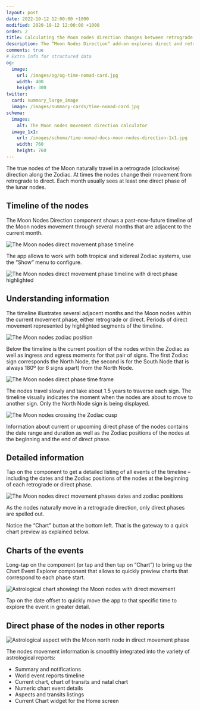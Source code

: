 ```yaml
---
layout: post
date: 2022-10-12 12:00:00 +1000
modified: 2020-10-12 12:00:00 +1000
order: 2
title: Calculating the Moon nodes direction changes between retrograde and direct
description: The “Moon Nodes Direction” add-on explores direct and retrograde movement phases of the lunar nodes.
comments: true
# Extra info for structured data
og:
  image:
    url: /images/og/og-time-nomad-card.jpg
    width: 400
    height: 300
twitter:
  card: summary_large_image
  image: /images/summary-cards/time-nomad-card.jpg
schema:
  images:
    alt: The Moon nodes movement direction calculator
  image_1x1:
    url: /images/schema/time-nomad-docs-moon-nodes-direction-1x1.jpg
    width: 760
    height: 760
---
```


The true nodes of the Moon naturally travel in a retrograde (clockwise) direction along the Zodiac. At times the nodes change their movement from retrograde to direct. Each month usually sees at least one direct phase of the lunar nodes.

## Timeline of the nodes

The Moon Nodes Direction component shows a past-now-future timeline of the Moon nodes movement through several months that are adjacent to the current month.

<img loading="lazy" src="/images/docs/moon-nodes-direction-01.jpg" srcset="/images/docs/moon-nodes-direction-01.jpg 1x, /images/docs/moon-nodes-direction-01@2x.jpg 2x" alt="The Moon nodes direct movement phase timeline">

The app allows to work with both tropical and sidereal Zodiac systems, use the “Show” menu to configure.

<img loading="lazy" src="/images/docs/moon-nodes-direction-02.jpg" srcset="/images/docs/moon-nodes-direction-02.jpg 1x, /images/docs/moon-nodes-direction-02@2x.jpg 2x" alt="The Moon nodes direct movement phase timeline with direct phase highlighted">


## Understanding information

The timeline illustrates several adjacent months and the Moon nodes within the current movement phase, either retrograde or direct. Periods of direct movement represented by highlighted segments of the timeline.

<img loading="lazy" src="/images/docs/moon-nodes-direction-03.jpg" srcset="/images/docs/moon-nodes-direction-03.jpg 1x, /images/docs/moon-nodes-direction-03@2x.jpg 2x" alt="The Moon nodes zodiac position">

Below the timeline is the current position of the nodes within the Zodiac as well as ingress and egress moments for that pair of signs. The first Zodiac sign corresponds the North Node, the second is for the South Node that is always 180º (or 6 signs apart) from the North Node.

<img loading="lazy" src="/images/docs/moon-nodes-direction-04.jpg" srcset="/images/docs/moon-nodes-direction-04.jpg 1x, /images/docs/moon-nodes-direction-04@2x.jpg 2x" alt="The Moon nodes direct  phase time frame">

The nodes travel slowly and take about 1.5 years to traverse each sign. The timeline visually indicates the moment when the nodes are about to move to another sign. Only the North Node sign is being displayed.

<img loading="lazy" src="/images/docs/moon-nodes-direction-05.jpg" srcset="/images/docs/moon-nodes-direction-05.jpg 1x, /images/docs/moon-nodes-direction-05@2x.jpg 2x" alt="The Moon nodes crossing the Zodiac cusp">

Information about current or upcoming direct phase of the nodes contains the date range and duration as well as the Zodiac positions of the nodes at the beginning and the end of direct phase.

## Detailed information

Tap on the component to get a detailed listing of all events of the timeline  – including the dates and the Zodiac positions of the nodes at the beginning of each retrograde or direct phase.

<img loading="lazy" src="/images/docs/moon-nodes-direction-06.jpg" srcset="/images/docs/moon-nodes-direction-06.jpg 1x, /images/docs/moon-nodes-direction-06@2x.jpg 2x" alt="The Moon nodes direct movement phases dates and zodiac positions">

As the nodes naturally move in a retrograde direction, only direct phases are spelled out.

Notice the “Chart” button at the bottom left. That is the gateway to a quick chart preview as explained below.

## Charts of the events

Long-tap on the component (or tap and then tap on “Chart”) to bring up the Chart Event Explorer component that allows to quickly preview charts that correspond to each phase start.

<img loading="lazy" src="/images/docs/moon-nodes-direction-07.jpg" srcset="/images/docs/moon-nodes-direction-07.jpg 1x, /images/docs/moon-nodes-direction-07@2x.jpg 2x" alt="Astrological chart showingt the Moon nodes with direct movement">

Tap on the date offset to quickly move the app to that specific time to explore the event in greater detail.

## Direct phase of the nodes in other reports

<img loading="lazy" src="/images/docs/moon-nodes-direction-08.png" srcset="/images/docs/moon-nodes-direction-08.png 1x, /images/docs/moon-nodes-direction-08@2x.png 2x" alt="Astrological aspect with the Moon north node in direct movement phase">

The nodes movement information is smoothly integrated into the variety of astrological reports:

* Summary and notifications
* World event reports timeline
* Current chart, chart of transits and natal chart
* Numeric chart event details
* Aspects and transits listings
* Current Chart widget for the Home screen
